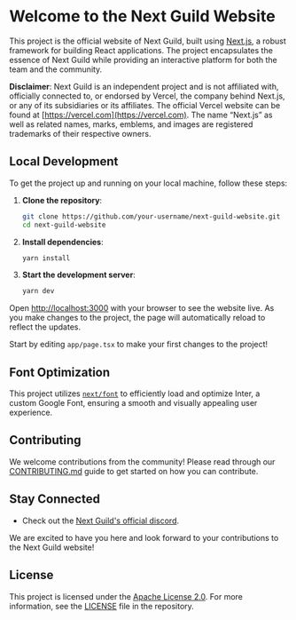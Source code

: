 # Welcome to the Next Guild Website

This project is the official website of Next Guild, built using [Next.js](https://nextjs.org/), a robust framework for building React applications. The project encapsulates the essence of Next Guild while providing an interactive platform for both the team and the community.

**Disclaimer**: Next Guild is an independent project and is not affiliated with, officially connected to, or endorsed by Vercel, the company behind Next.js, or any of its subsidiaries or its affiliates. The official Vercel website can be found at [https://vercel.com](https://vercel.com). The name “Next.js” as well as related names, marks, emblems, and images are registered trademarks of their respective owners.

## Local Development

To get the project up and running on your local machine, follow these steps:

1. **Clone the repository**:

   ```bash
   git clone https://github.com/your-username/next-guild-website.git
   cd next-guild-website
   ```

2. **Install dependencies**:

   ```bash
   yarn install
   ```

3. **Start the development server**:
   ```bash
   yarn dev
   ```

Open [http://localhost:3000](http://localhost:3000) with your browser to see the website live. As you make changes to the project, the page will automatically reload to reflect the updates.

Start by editing `app/page.tsx` to make your first changes to the project!

## Font Optimization

This project utilizes [`next/font`](https://nextjs.org/docs/basic-features/font-optimization) to efficiently load and optimize Inter, a custom Google Font, ensuring a smooth and visually appealing user experience.

## Contributing

We welcome contributions from the community! Please read through our [CONTRIBUTING.md](CONTRIBUTING.md) guide to get started on how you can contribute.

## Stay Connected

- Check out the [Next Guild's official discord](https://discord.com/invite/MDJuSgsM).

We are excited to have you here and look forward to your contributions to the Next Guild website!

## License

This project is licensed under the [Apache License 2.0](LICENSE). For more information, see the [LICENSE](LICENSE) file in the repository.
